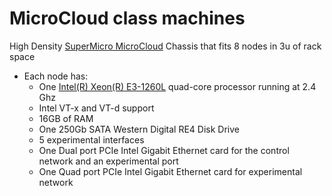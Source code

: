 # MicroCloud class machines

 High Density [SuperMicro MicroCloud](http://www.supermicro.com/products/system/3U/5037/SYS-5037MC-H8TRF.cfm) Chassis that fits 8 nodes in 3u of rack space
* Each node has:
  * One [Intel(R) Xeon(R) E3-1260L](http://ark.intel.com/products/52275/Intel-Xeon-Processor-E3-1260L-(8M-Cache-2_40-GHz)) quad-core processor running at 2.4 Ghz
   * Intel VT-x and VT-d support
  * 16GB of RAM
  * One 250Gb SATA Western Digital RE4 Disk Drive
  * 5 experimental interfaces
   * One Dual port PCIe Intel Gigabit Ethernet card for the control network and an experimental port
   * One Quad port PCIe Intel Gigabit Ethernet card for experimental network